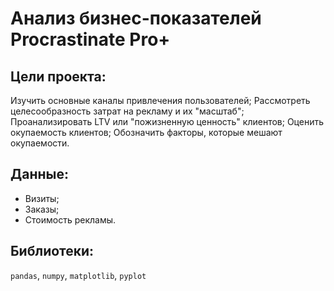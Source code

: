
# Анализ бизнес-показателей Procrastinate Pro+
## Цели проекта:

Изучить основные каналы привлечения пользователей;
Рассмотреть целесообразность затрат на рекламу и их "масштаб";
Проанализировать LTV или "пожизненную ценность" клиентов;
Оценить окупаемость клиентов;
Обозначить факторы, которые мешают окупаемости.

## Данные:

- Визиты;
- Заказы;
- Стоимость рекламы.

## Библиотеки:

`pandas`, `numpy`, `matplotlib`, `pyplot`
